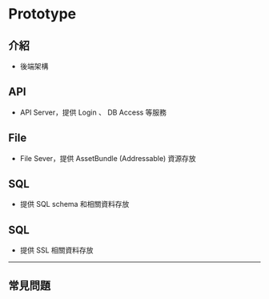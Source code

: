 # Prototype

## 介紹

- 後端架構

## API

- API Server，提供 Login 、 DB Access 等服務

## File

- File Sever，提供 AssetBundle (Addressable) 資源存放

## SQL

* 提供 SQL schema 和相關資料存放

## SQL

* 提供 SSL 相關資料存放

---

## 常見問題

    
